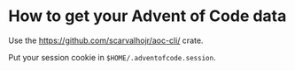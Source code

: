 # How to get your Advent of Code data

Use the https://github.com/scarvalhojr/aoc-cli/ crate.

Put your session cookie in `$HOME/.adventofcode.session`.
